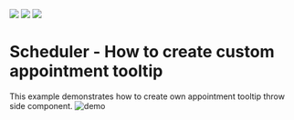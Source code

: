 <!-- default badges list -->
![](https://img.shields.io/endpoint?url=https://codecentral.devexpress.com/api/v1/VersionRange/535629266/22.1.5%2B)
[![](https://img.shields.io/badge/Open_in_DevExpress_Support_Center-FF7200?style=flat-square&logo=DevExpress&logoColor=white)](https://supportcenter.devexpress.com/ticket/details/T1115001)
[![](https://img.shields.io/badge/📖_How_to_use_DevExpress_Examples-e9f6fc?style=flat-square)](https://docs.devexpress.com/GeneralInformation/403183)
<!-- default badges end -->

# Scheduler - How to create custom appointment tooltip
This example demonstrates how to create own appointment tooltip throw side component.
![demo](https://user-images.githubusercontent.com/54763823/190431173-77cdb221-6c89-4f06-ae42-437581926178.gif)
